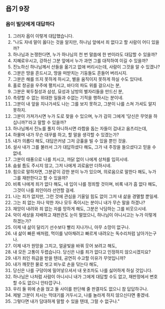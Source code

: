## 욥기 9장

### 욥이 빌닷에게 대답하다
1. 그러자 욥이 이렇게 대답했습니다.
2. "나도 자네 말이 옳다는 것을 알지만, 하나님 앞에서 죄 없다고 할 사람이 어디 있을까?
3. 하나님과 논쟁한다면, 누가 하나님의 천 번 말씀에 한 번이라도 대답할 수 있을까?
4. 지혜로우시고, 강하신 그분 앞에서 누가 과연 그를 대적하여 이길 수 있을까?
5. 진노하신 하나님께서 산들을 옮기고 없애 버리시는데, 사람이 그것을 알 수 있겠나?
6. 그분은 땅을 흔드시고, 땅을 떠받치는 기둥들도 흔들어 버리시지.
7. 그분은 해를 뜨지 못하게 하시고, 별을 움직이지 못하게 하실 수도 있다네.
8. 홀로 창공을 우주에 펼치시고, 바다의 파도 위를 걸으시는 분,
9. 그분은 북두칠성과 삼성, 묘성과 남방의 별자리들을 만드신 분,
10. 측량할 수 없는 위대한 일들과 수없는 기적을 행하시는 분이네.
11. 그분이 내 앞을 지나가셔도 나는 그를 보지 못하고, 그분이 나를 스쳐 가셔도 알지 못하지.
12. 그분이 가져가시면 누가 도로 찾을 수 있으며, 누가 감히 그에게 '당신은 무엇을 하십니까?'라고 말할 수 있을까?
13. 하나님께서 진노를 풀지 아니하시면 라합을 돕는 자들이 겁내고 움츠리는데,
14. 하물며 내가 무슨 대꾸를 하고, 할 말을 생각할 수 있겠는가?
15. 내가 의롭다 해도, 대답은커녕 그저 긍휼을 빌 수 있을 뿐인 것을.
16. 설사 내가 그를 불러서 그가 대답하셨다 해도, 그가 내 주장을 들으셨다고 믿을 수 없네.
17. 그분이 태풍으로 나를 치시고, 까닭 없이 나에게 상처를 입히시네.
18. 숨쉴 틈도 주시지 않고, 그저 나에게 괴로움만 더하시네.
19. 힘으로 말하자면, 그분같이 강한 분이 누가 있으며, 의로움으로 말한다 해도, 누가 그를 재판한다고 할 수 있을까?
20. 비록 나에게 죄가 없다 해도, 내 입이 나를 정죄할 것이며, 비록 내가 흠 없다 해도, 그것이 나를 죄인이라 선언할 걸세.
21. 나는 죄가 없지만, 그런 것에 관심을 기울일 힘도 없이 그저 내 삶을 경멸할 뿐일세.
22. 그는 죄 없는 자나 악한 자나 모두 죽이시는 분이니 내가 무슨 말을 하겠나?
23. 재앙이 내려와 죄 없는 자를 망하게 해도, 그분은 낙담하는 그를 비웃으시네.
24. 악이 세상을 지배하고 재판관도 눈이 멀었으니, 하나님이 아니시고는 누가 이렇게 하겠는가?
25. 이제 내 삶이 달리기 선수보다 빨리 지나가니, 아무 소망이 없구나.
26. 내 삶이 빠른 배처럼, 먹이를 낚아채려고 빠르게 내려오는 독수리처럼 날아가는구나.
27. 이제 내가 원망을 그치고, 얼굴빛을 바꿔 웃어 보려고 해도,
28. 내 모든 고통이 두렵습니다. 당신은 나를 죄가 없다고 인정하지 않으시겠지요?
29. 내가 죄인 취급을 받을 텐데, 공연히 수고할 이유가 무엇입니까?
30. 내가 깨끗한 물로 씻고 비누로 손을 닦는다 해도,
31. 당신은 나를 구덩이에 밀어넣으셔서 내 옷조차도 나를 싫어하게 하실 것입니다.
32. 하나님은 나처럼 사람이 아니시니 내가 그에게 대답할 수도 없고, 재판정에서 변호할 수도 없으니 안타깝구나.
33. 우리 둘 위에 손을 얹고 둘 사이를 판단해 줄 판결자도 없으니 참 답답하구나.
34. 제발 그분이 치시는 막대기를 거두시고, 나를 놀라게 하지 않으신다면 좋겠네.
35. 그렇다면 내가 담대하게 말할 수 있을 텐데, 그럴 수 없구나."